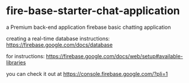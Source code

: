 # fire-base-starter-chat-application 
a Premium back-end application
firebase basic chatting application

creating a real-time database instructions: https://firebase.google.com/docs/database

for instructions: https://firebase.google.com/docs/web/setup#available-libraries

you can check it out at https://console.firebase.google.com/?pli=1
